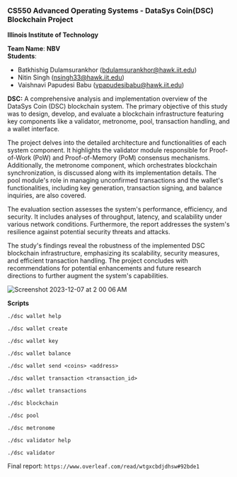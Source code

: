 
### CS550 Advanced Operating Systems - DataSys Coin(DSC) Blockchain Project
**Illinois Institute of Technology**  

**Team Name**: **NBV**  
**Students**:  
* Batkhishig Dulamsurankhor (bdulamsurankhor@hawk.iit.edu)
* Nitin Singh (nsingh33@hawk.iit.edu)
* Vaishnavi Papudesi Babu (vpapudesibabu@hawk.iit.edu)


**DSC:**
A comprehensive analysis and implementation overview of the DataSys Coin (DSC) blockchain system. The primary objective of this study was to design, develop, and evaluate a blockchain infrastructure featuring key components like a validator, metronome, pool, transaction handling, and a wallet interface.

The project delves into the detailed architecture and functionalities of each system component. It highlights the validator module responsible for Proof-of-Work (PoW) and Proof-of-Memory (PoM) consensus mechanisms. Additionally, the metronome component, which orchestrates blockchain synchronization, is discussed along with its implementation details. The pool module's role in managing unconfirmed transactions and the wallet's functionalities, including key generation, transaction signing, and balance inquiries, are also covered.

The evaluation section assesses the system's performance, efficiency, and security. It includes analyses of throughput, latency, and scalability under various network conditions. Furthermore, the report addresses the system's resilience against potential security threats and attacks.

The study's findings reveal the robustness of the implemented DSC blockchain infrastructure, emphasizing its scalability, security measures, and efficient transaction handling. The project concludes with recommendations for potential enhancements and future research directions to further augment the system's capabilities.

![Screenshot 2023-12-07 at 2 00 06 AM](https://github.com/datasys-classrooms/cs550-fall2023-project-nbv/assets/145067050/462ade9a-f164-49a1-84e1-075b513bfbbd)

**Scripts**
```
./dsc wallet help
```
```
./dsc wallet create
```
```
./dsc wallet key
```
```
./dsc wallet balance
```
```
./dsc wallet send <coins> <address>
```
```
./dsc wallet transaction <transaction_id>
```
```
./dsc wallet transactions
```
```
./dsc blockchain
```
```
./dsc pool
```
```
./dsc metronome
```
```
./dsc validator help
```
```
./dsc validator
```

Final report: ```https://www.overleaf.com/read/wtgxcbdjdhsw#92bde1```
